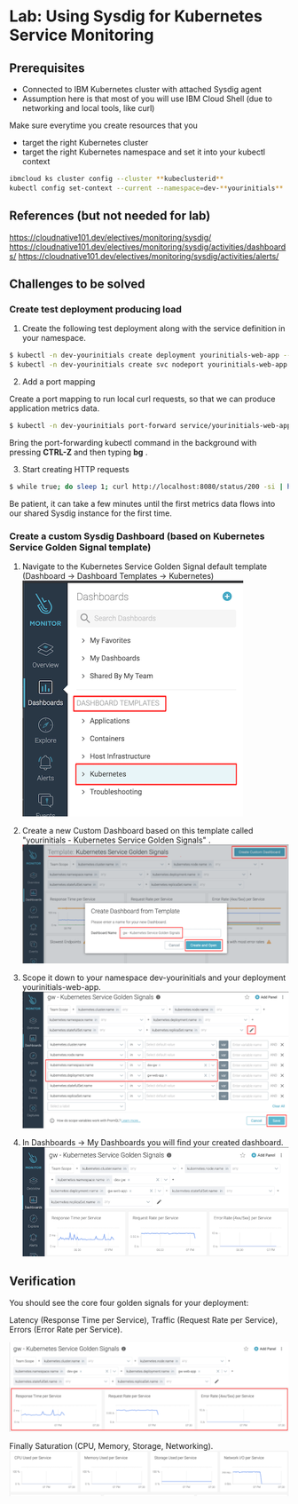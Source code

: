 # Lab: Using Sysdig for Kubernetes Service Monitoring

## Prerequisites

- Connected to IBM Kubernetes cluster with attached Sysdig agent
- Assumption here is that most of you will use IBM Cloud Shell (due to networking and local tools, like curl)

Make sure everytime you create resources that you

- target the right Kubernetes cluster
- target the right Kubernetes namespace and set it into your kubectl context

```bash
ibmcloud ks cluster config --cluster **kubeclusterid**
kubectl config set-context --current --namespace=dev-**yourinitials**
```

## References (but not needed for lab)

https://cloudnative101.dev/electives/monitoring/sysdig/
https://cloudnative101.dev/electives/monitoring/sysdig/activities/dashboards/
https://cloudnative101.dev/electives/monitoring/sysdig/activities/alerts/

## Challenges to be solved

### Create test deployment producing load

1. Create the following test deployment along with the service definition in your namespace.

```bash
$ kubectl -n dev-yourinitials create deployment yourinitials-web-app --image=docker.io/kennethreitz/httpbin
$ kubectl -n dev-yourinitials create svc nodeport yourinitials-web-app --tcp=8080:80
```

2. Add a port mapping

Create a port mapping to run local curl requests, so that we can produce application metrics data.

```bash
$ kubectl -n dev-yourinitials port-forward service/yourinitials-web-app 8080:8080
```

Bring the port-forwarding kubectl command in the background with pressing **CTRL-Z** and then typing **bg** .

3. Start creating HTTP requests

```bash
$ while true; do sleep 1; curl http://localhost:8080/status/200 -si | head -1 ; done
```

Be patient, it can take a few minutes until the first metrics data flows into our shared Sysdig instance for the first time.

### Create a custom Sysdig Dashboard (based on Kubernetes Service Golden Signal template)

1. Navigate to the Kubernetes Service Golden Signal default template (Dashboard -> Dashboard Templates -> Kubernetes)
   ![image](images/lab-sysdig-01.png)

2. Create a new Custom Dashboard based on this template called "yourinitials - Kubernetes Service Golden Signals" .
   ![image](images/lab-sysdig-02.png)

3. Scope it down to your namespace dev-yourinitials and your deployment yourinitials-web-app.
   ![image](images/lab-sysdig-03.png)

4. In Dashboards -> My Dashboards you will find your created dashboard.
   ![image](images/lab-sysdig-04.png)

## Verification

You should see the core four golden signals for your deployment:

Latency (Response Time per Service), Traffic (Request Rate per Service), Errors (Error Rate per Service).

![image](images/lab-sysdig-05.png)

Finally Saturation (CPU, Memory, Storage, Networking).
![image](images/lab-sysdig-06.png)
